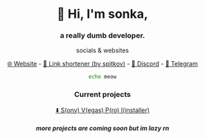 
<div align=center> 
<summary>
<h1> 👋 Hi, I'm sonka, </h1>
    </summary>

<h3> a really dumb developer. </h3>

<p> socials & websites </p>

   <a href="https://sonka.lol">🌐 Website</a> -
   <a href="https://6d.hu">🔗 Link shortener (by spitkov)</a> -
   <a href="https://discord.com/users/1161346234833961030">💬 Discord</a> -
   <a href="https://t.me/csutortok">💬 Telegram</a>

```sh
echo meow
```
<h3> Current projects </h3>
  <a href="https://github.com/sonkadev/SVPI">⬇️ S(ony) V(egas) P(ro) I(installer)</a>
<h5> more projects are coming soon but im lazy rn </h5>

  </div>


